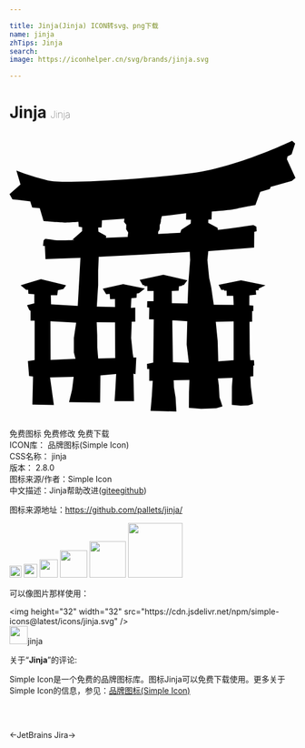 ```yaml
---

title: Jinja(Jinja) ICON转svg、png下载
name: jinja
zhTips: Jinja
search: 
image: https://iconhelper.cn/svg/brands/jinja.svg

---
```


# Jinja  <small style="font-size: 60%;font-weight: 100">Jinja</small>

<div id="svg" class="svg-wrap">
<svg role="img" xmlns="http://www.w3.org/2000/svg" viewBox="0 0 24 24"><title>Jinja icon</title><path d="M23.719.668l-.08.039s-4.563 2.175-8.244 2.652c-1.854.24-4.555.481-6.965.62a65.475 65.475 0 01-3.254.117c-.917.005-1.63-.032-1.95-.11a20.19 20.19 0 01-2.4-.732l-.252-.1.346 1.172-.92.809.248.437.44.033 1.052.131.162.514.635.057.318 1.078.092.006s1.338.115 1.762.115c.365 0 .93-.041 1.072-.05l.024.396.287.054v.315l-.799.71.156.028c-.14.01-.227.018-.5.03-.429.017-.934.02-1.203-.018-.586-.086-.709-.086-.709-.086H2.98l-.122.13-.046.446h.152l.055 1.111 2.933-.113-.205 3.682-.02.347-2.242-.127-.02-.761h.538l.057-.42.464-.106.223-.312-2.111-.51-1.705.506.465.388h.166l.025.334.494.028v.763l-.611.157.19.404.105.068v.825h.343v3.296l-.566.086.098 1.247.334.056-.055 2.342 1.803.033-.32-2.303 1.982-.048-.139 1.087-.25 1.032 2.608.033.027-2.28 1.322-.119-.072 1.293-.063.99h1.633l-.053-2.3.176.027.067-1.392h-.243l-.058-.34-.131-1.29.049-1.364h.295v-1.182l-.364.027.04-.806.431-.043.022-.352.172-.025.51-.389-1.827-.375-1.709.379.285.469.239-.02.054-.004.034.442.41-.02.004.674-1.526-.035.053-.877.059-.926v-1.213l.048-1.152 3.485-.178 4.156-.24.033.674-.152 1.949-.063 1.693-1.32-.023-.006-1.018.574-.021.028-.373.27-.041-.012-.057.152-.01.29-.388-2.01-.471-1.987.426.258.45.14-.01v.089h.246v.402l.524.008-.006.856h-.527l-.014.505.187.022-.021.978.394.02-.044 3.615-.524.108.016.423h.176v.985h.289l-.07 1.205-.112 1.314 2.17.057-.069-1.172-.138-.848-.022-.593 1.325-.024-.041 1.002-.008 1.33 1.033.082 1.252-.05.533-.157-.25-.76-.053-1-.08-.583 1.233-.045-.057.742-.006 1.515.738.069.631-.016.416-.13-.187-1.424-.049-.862.25-.027.006-.895.08-.017-.027-.43h-.303l-.049-.527-.023-2.692.222-.006v-.902l.096.014v-.461l-.334-.027.006-.836.57-.051-.033-.362.26-.021-.024-.117.58-.29-2.056-.413-1.881.38.232.432.223-.02.014.077h.203l.011.426.547-.006.035.773-1.671-.012-.211-1.457-.178-.826-.145-1.469.075-.746 3.847-.293.012-1.316.201-.05-.023-.38-.239-.138h-.037l-.357.05-.793.116a62.16 62.16 0 01-1.625.216l-.191.02-.014-.178-.785-.41.006-.275.271-.008.02-.672c.09-.006.352-.024.771-.062.484-.045 1.04-.105 1.361-.18.597-.14 1.452-.281 1.452-.281l.076-.012.408-1.108.805-.234.066-.184 1.78-.492.306-.252-.717-1.564.047-.236.344-.18.297-.906-.252-.223zM14.826 6.73l-.01.526.407.017-.016.32-.789.518-.086.258-1.86.09.01-.184.112-.181.01-.153.001-.228.067-.156.031-.16v-.092l.08-.323 2.043-.252zm-5.181.461l-.043.264.199.234-.014.387.176.27-.047.328.025.035-1.847.074.02-.152-.653-.354-.022-.345.291-.014.028-.598 1.887-.129zm4.015 8.5l1.258.082-.05 1.938.183 1.541-1.34-.047-.05-3.514zm-10.226.084l2.16.112L5.4 17.17v1.219l.137.523-2.09.098-.013-3.235zm15.377.01v3.256l-1.291.094-.051-1.723-.158-1.592 1.5-.035zm-11.495.076l1.538.006.017 2.996-1.43.026-.076-.928-.006-1.047-.043-1.053Z"/></svg>
</div>
<detail full-name='jinja'></detail>

<div class="detail-page">
<p>
<span><span class="badge-success badge">免费图标</span> <span class="badge-success badge">免费修改</span>  <span class="badge-success badge">免费下载</span> </span>
<br/>
<span>
ICON库：
<span class="badge-secondary badge">品牌图标(Simple Icon)</span> 
</span>
<br/>
<span>
CSS名称：
<span class="badge-secondary badge">jinja</span> 
</span>

<br/>
<span>
版本：
<span class="badge-secondary badge">2.8.0</span> 
</span>
<br/>
<span>图标来源/作者：<span class="badge-light badge">Simple Icon</span></span> 
<br/>
<span class="zh-detail">中文描述：<span class="badge-primary badge">Jinja</span><span class="help-link"><span>帮助改进</span>(<a href="https://gitee.com/liuwave/icon-helper/edit/master/json/brands/jinja.json" target="_blank" rel="noopener noreferrer">gitee</a><a href="https://github.com/liuwave/icon-helper/edit/master/json/brands/jinja.json" target="_blank" rel="noopener noreferrer">github</a></span>)</span><br/>
</p>
</div><div class="description description alert alert-light"><p>图标来源地址：<a href="https://github.com/pallets/jinja/" target="_blank" rel="noopener noreferrer">https://github.com/pallets/jinja/</a></p></div>
<div class="alert alert-dark">
<img height="21" width="21" src="https://cdn.jsdelivr.net/npm/simple-icons@latest/icons/jinja.svg" />
<img height="24" width="24" src="https://cdn.jsdelivr.net/npm/simple-icons@latest/icons/jinja.svg" />
<img height="32" width="32" src="https://cdn.jsdelivr.net/npm/simple-icons@latest/icons/jinja.svg" />
<img height="48" width="48" src="https://cdn.jsdelivr.net/npm/simple-icons@latest/icons/jinja.svg" />
<img height="64" width="64" src="https://cdn.jsdelivr.net/npm/simple-icons@latest/icons/jinja.svg" />
<img height="96" width="96" src="https://cdn.jsdelivr.net/npm/simple-icons@latest/icons/jinja.svg" />

</div>
<div>
  <p>可以像图片那样使用：    
  </p>
  <div class="alert alert-primary" style="font-size: 14px">
    &lt;img height="32" width="32" src="https://cdn.jsdelivr.net/npm/simple-icons@latest/icons/jinja.svg" /&gt;
    <copy-btn content='<img height="32" width="32" src="https://cdn.jsdelivr.net/npm/simple-icons@latest/icons/jinja.svg" />'></copy-btn>
  </div>
  <div class="alert alert-secondary">
    <img height="32" width="32" src="https://cdn.jsdelivr.net/npm/simple-icons@latest/icons/jinja.svg" />jinja
    <copy-btn content="jinja" btn-title="复制图标名称"></copy-btn>
  </div>
</div>
<div class="icon-detail__container">
<p>关于“<b>Jinja</b>”的评论:</p>
</div>
<Vssue title="关于“Jinja”的评论" />
<div><p>Simple Icon是一个免费的品牌图标库。图标Jinja可以免费下载使用。更多关于  Simple Icon的信息，参见：<a target="_blank" href="https://iconhelper.cn/brands.html">品牌图标(Simple Icon)</a>
</p></div>


<div style="padding:2rem 0 " class="page-nav"><p class="inner"><span class="prev">←<router-link to="/icon/jetbrains.html">JetBrains</router-link></span> <span class="next"><router-link to="/icon/jira.html">Jira</router-link>→</span></p></div>
